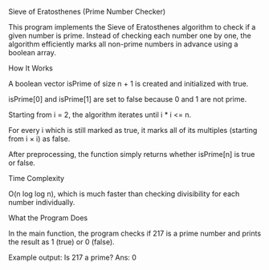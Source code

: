 Sieve of Eratosthenes (Prime Number Checker)

This program implements the Sieve of Eratosthenes algorithm to check if a given number is prime.
Instead of checking each number one by one, the algorithm efficiently marks all non-prime numbers in advance using a boolean array.

How It Works

A boolean vector isPrime of size n + 1 is created and initialized with true.

isPrime[0] and isPrime[1] are set to false because 0 and 1 are not prime.

Starting from i = 2, the algorithm iterates until i * i <= n.

For every i which is still marked as true, it marks all of its multiples (starting from i × i) as false.

After preprocessing, the function simply returns whether isPrime[n] is true or false.

Time Complexity

O(n log log n), which is much faster than checking divisibility for each number individually.

What the Program Does

In the main function, the program checks if 217 is a prime number and prints the result as 1 (true) or 0 (false).

Example output:
Is 217 a prime? Ans: 0